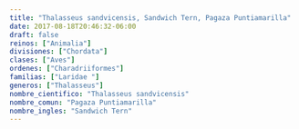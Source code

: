 ```yaml
---
title: "Thalasseus sandvicensis, Sandwich Tern, Pagaza Puntiamarilla"
date: 2017-08-18T20:46:32-06:00
draft: false
reinos: ["Animalia"]
divisiones: ["Chordata"]
clases: ["Aves"]
ordenes: ["Charadriiformes"]
familias: ["Laridae "]
generos: ["Thalasseus"]
nombre_cientifico: "Thalasseus sandvicensis"
nombre_comun: "Pagaza Puntiamarilla"
nombre_ingles: "Sandwich Tern"
---
```

